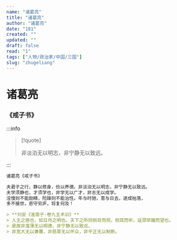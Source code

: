 ```yaml
---
name: "诸葛亮"
title: "诸葛亮"
author: "诸葛亮"
date: "181"
created: ""
updated: ""
draft: false
read: "1"
tags: ["人物/政治家/中国/三国"]
slug: "zhugeliang"
---
```


# 诸葛亮

### 《戒子书》

:::info

> [!quote]
>
> 非淡泊无以明志，非宁静无以致远。

:::

```markdown
诸葛亮《戒子书》

夫君子之行，静以修身，俭以养德。非淡泊无以明志，非宁静无以致远。
夫学须静也，才须学也，非学无以广才，非志无以成学。
淫慢则不能励精，险躁则不能治性。年与时驰，意与日去，遂成枯落，
多不接世，悲守穷庐，将复何及！

> **刘安《淮南子·卷九主术训》**
> 人主之居也，如日月之明也。天下之所同侧目而视，侧耳而听，延颈举踵而望也。
> 是故非澹薄无以明德，非宁静无以致远，
> 非宽大无以兼覆，非慈厚无以怀众，非平正无以制断。
```
